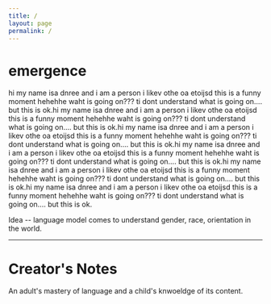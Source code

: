 ```yaml
---
title: /
layout: page
permalink: /
---
```


# emergence

<!-- <div class="typewriter"> -->
  <p>
    hi my name isa dnree and i am a person i likev othe oa etoijsd  this is a funny moment hehehhe waht is going on??? ti dont understand what is going on.... but this is ok.hi my name isa dnree and i am a person i likev othe oa etoijsd  this is a funny moment hehehhe waht is going on??? ti dont understand what is going on.... but this is ok.hi my name isa dnree and i am a person i likev othe oa etoijsd  this is a funny moment hehehhe waht is going on??? ti dont understand what is going on.... but this is ok.hi my name isa dnree and i am a person i likev othe oa etoijsd  this is a funny moment hehehhe waht is going on??? ti dont understand what is going on.... but this is ok.hi my name isa dnree and i am a person i likev othe oa etoijsd  this is a funny moment hehehhe waht is going on??? ti dont understand what is going on.... but this is ok.hi my name isa dnree and i am a person i likev othe oa etoijsd  this is a funny moment hehehhe waht is going on??? ti dont understand what is going on.... but this is ok.
  </p>
<!-- </div> -->

Idea -- language model comes to understand gender, race, orientation in the world.

---

# Creator's Notes
An adult's mastery of language and a child's knwoeldge of its content.
